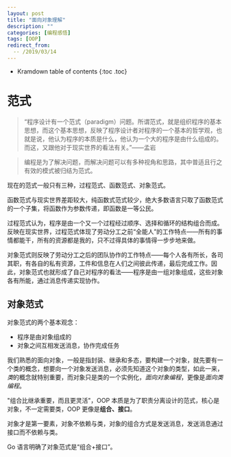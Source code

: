 ```yaml
---
layout: post
title: "面向对象理解"
description: ""
categories: [编程感悟]
tags: [OOP]
redirect_from:
  -- /2019/03/14
---
```


* Kramdown table of contents
{:toc .toc}

# 范式

> “程序设计有一个范式（paradigm）问题。所谓范式，就是组织程序的基本思想，而这个基本思想，反映了程序设计者对程序的一个基本的哲学观，也就是说，他认为程序的本质是什么，他认为一个大的程序是由什么组成的。而这，又跟他对于现实世界的看法有关。”――孟岩

> 编程是为了解决问题，而解决问题可以有多种视角和思路，其中普适且行之有效的模式被归结为范式。

现在的范式一般只有三种，过程范式、函数范式、对象范式。

函数范式与现实世界差距较大，纯函数式范式较少，绝大多数语言只取了函数范式的一个子集，将函数作为参数传递，即函数是一等公民。

过程范式认为，程序是由一个又一个过程经过顺序、选择和循环的结构组合而成。反映在现实世界，过程范式体现了劳动分工之前“全能人”的工作特点——所有的事情都能干，所有的资源都是我的，只不过得具体的事情得一步步地来做。

对象范式则反映了劳动分工之后的团队协作的工作特点——每个人各有所长，各司其职，有各自的私有资源，工件和信息在人们之间彼此传递，最后完成工作。因此，对象范式也就形成了自己对程序的看法——程序是由一组对象组成，这些对象各有所能，通过消息传递实现协作。

## 对象范式

对象范式的两个基本观念：  
* 程序是由对象组成的
* 对象之间互相发送消息，协作完成任务

我们熟悉的面向对象，一般是指封装、继承和多态，要构建一个对象，就先要有一个类的概念，想要向一个对象发送消息，必须先知道这个对象的类型，如此一来，*类*的概念就特别重要，而对象只是类的一个实例化，*面向对象编程*，更像是*面向类编程*。

"组合比继承重要，而且更灵活"，OOP 本质是为了职责分离设计的范式，核心是对象，不一定需要类，OOP 更像是**组合、接口**。

对象才是第一要素，对象不依赖与类，对象的组合方式是发送消息，发送消息通过接口而不依赖与类。

Go 语言明确了对象范式是“组合+接口”。

